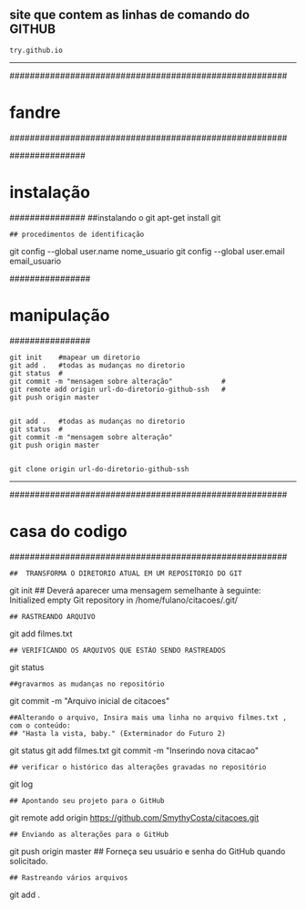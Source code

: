 ## site que contem as linhas de comando do GITHUB
	try.github.io











--------------------------------------------------------------------
#######################################################
#                       fandre                        #
#######################################################

###############
# instalação  #
###############
	##instalando o git
apt-get install git

	## procedimentos de identificação
git config --global user.name nome_usuario
git config --global user.email email_usuario





################
# manipulação  #
################


	git init 	#mapear um diretorio
	git add . 	#todas as mudanças no diretorio
	git status	#
	git commit -m "mensagem sobre alteração"			#
	git remote add origin url-do-diretorio-github-ssh 	#
	git push origin master


	git add . 	#todas as mudanças no diretorio
	git status	#
	git commit -m "mensagem sobre alteração"
	git push origin master


	git clone origin url-do-diretorio-github-ssh






















--------------------------------------------------------------------
#######################################################
#                       casa do codigo                   #
#######################################################



	##  TRANSFORMA O DIRETORIO ATUAL EM UM REPOSITORIO DO GIT
git init
	## Deverá aparecer uma mensagem semelhante à seguinte:
Initialized empty Git repository in /home/fulano/citacoes/.git/


	## RASTREANDO ARQUIVO
git add filmes.txt


	## VERIFICANDO OS ARQUIVOS QUE ESTÃO SENDO RASTREADOS
git status


	##gravarmos as mudanças no repositório
git commit -m "Arquivo inicial de citacoes"


	##Alterando o arquivo, Insira mais uma linha no arquivo filmes.txt , com o conteúdo:
	## "Hasta la vista, baby." (Exterminador do Futuro 2)
git status
git add filmes.txt
git commit -m "Inserindo nova citacao"


	## verificar o histórico das alterações gravadas no repositório
git log


	## Apontando seu projeto para o GitHub
git remote add origin https://github.com/SmythyCosta/citacoes.git


	## Enviando as alterações para o GitHub
git push origin master
	## Forneça seu usuário e senha do GitHub quando solicitado.

	## Rastreando vários arquivos
git add .


